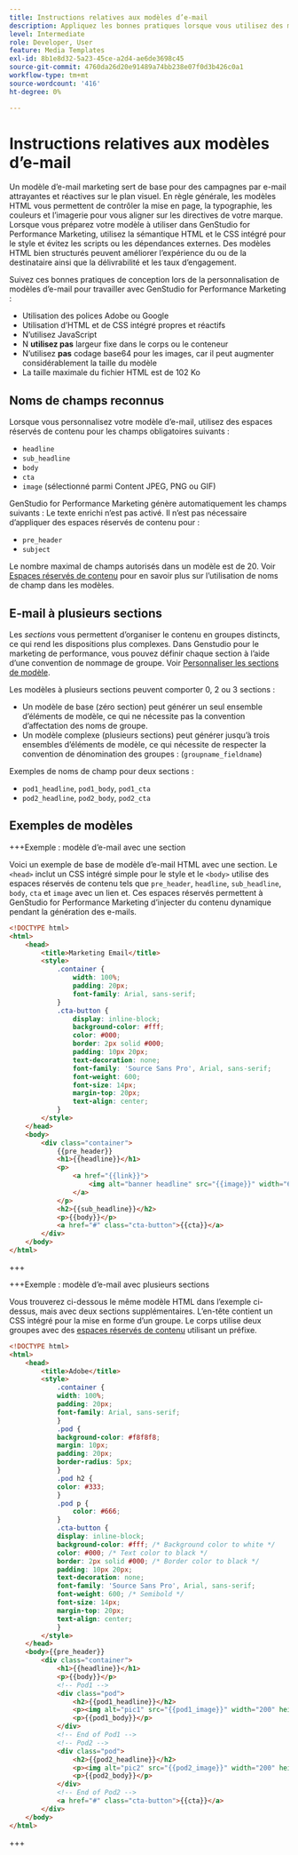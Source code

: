 ```yaml
---
title: Instructions relatives aux modèles d’e-mail
description: Appliquez les bonnes pratiques lorsque vous utilisez des modèles d’e-mail avec Adobe GenStudio for Performance Marketing.
level: Intermediate
role: Developer, User
feature: Media Templates
exl-id: 8b1e8d32-5a23-45ce-a2d4-ae6de3698c45
source-git-commit: 4760da26d20e91489a74bb238e07f0d3b426c0a1
workflow-type: tm+mt
source-wordcount: '416'
ht-degree: 0%

---
```


# Instructions relatives aux modèles d’e-mail

Un modèle d’e-mail marketing sert de base pour des campagnes par e-mail attrayantes et réactives sur le plan visuel. En règle générale, les modèles HTML vous permettent de contrôler la mise en page, la typographie, les couleurs et l’imagerie pour vous aligner sur les directives de votre marque. Lorsque vous préparez votre modèle à utiliser dans GenStudio for Performance Marketing, utilisez la sémantique HTML et le CSS intégré pour le style et évitez les scripts ou les dépendances externes. Des modèles HTML bien structurés peuvent améliorer l’expérience du ou de la destinataire ainsi que la délivrabilité et les taux d’engagement.

Suivez ces bonnes pratiques de conception lors de la personnalisation de modèles d’e-mail pour travailler avec GenStudio for Performance Marketing :

- Utilisation des polices Adobe ou Google
- Utilisation d’HTML et de CSS intégré propres et réactifs
- N’utilisez **&#x200B;**&#x200B;JavaScript
- N **utilisez pas** largeur fixe dans le corps ou le conteneur
- N’utilisez **pas** codage base64 pour les images, car il peut augmenter considérablement la taille du modèle
- La taille maximale du fichier HTML est de 102 Ko

## Noms de champs reconnus

Lorsque vous personnalisez votre modèle d’e-mail, utilisez des espaces réservés de contenu pour les champs obligatoires suivants :

- `headline`
- `sub_headline`
- `body`
- `cta`
- `image` (sélectionné parmi Content JPEG, PNG ou GIF)

GenStudio for Performance Marketing génère automatiquement les champs suivants : Le texte enrichi n’est pas activé. Il n’est pas nécessaire d’appliquer des espaces réservés de contenu pour :

- `pre_header`
- `subject`

Le nombre maximal de champs autorisés dans un modèle est de 20. Voir [Espaces réservés de contenu](/help/user-guide/content/customize-template.md#content-placeholders) pour en savoir plus sur l’utilisation de noms de champ dans les modèles.

## E-mail à plusieurs sections

Les _sections_ vous permettent d’organiser le contenu en groupes distincts, ce qui rend les dispositions plus complexes. Dans Genstudio pour le marketing de performance, vous pouvez définir chaque section à l’aide d’une convention de nommage de groupe. Voir [Personnaliser les sections de modèle](/help/user-guide/content/customize-template.md#sections-or-groups).

Les modèles à plusieurs sections peuvent comporter 0, 2 ou 3 sections :

- Un modèle de base (zéro section) peut générer un seul ensemble d’éléments de modèle, ce qui ne nécessite pas la convention d’affectation des noms de groupe.
- Un modèle complexe (plusieurs sections) peut générer jusqu’à trois ensembles d’éléments de modèle, ce qui nécessite de respecter la convention de dénomination des groupes : (`groupname_fieldname`)

Exemples de noms de champ pour deux sections :

- `pod1_headline`, `pod1_body`, `pod1_cta`
- `pod2_headline`, `pod2_body`, `pod2_cta`

## Exemples de modèles

+++Exemple : modèle d’e-mail avec une section

Voici un exemple de base de modèle d’e-mail HTML avec une section. Le `<head>` inclut un CSS intégré simple pour le style et le `<body>` utilise des espaces réservés de contenu tels que `pre_header`, `headline`, `sub_headline`, `body`, `cta` et `image` avec un lien et. Ces espaces réservés permettent à GenStudio for Performance Marketing d’injecter du contenu dynamique pendant la génération des e-mails.

```html
<!DOCTYPE html>
<html>
    <head>
        <title>Marketing Email</title>
        <style>
            .container {
                width: 100%;
                padding: 20px;
                font-family: Arial, sans-serif;
            }
            .cta-button {
                display: inline-block;
                background-color: #fff;
                color: #000;
                border: 2px solid #000;
                padding: 10px 20px;
                text-decoration: none;
                font-family: 'Source Sans Pro', Arial, sans-serif;
                font-weight: 600;
                font-size: 14px;
                margin-top: 20px;
                text-align: center;
            }
        </style>
    </head>
    <body>
        <div class="container">
            {{pre_header}}
            <h1>{{headline}}</h1>
            <p>
                <a href="{{link}}">
                    <img alt="banner headline" src="{{image}}" width="600" height="600">
                </a>
            </p>
            <h2>{{sub_headline}}</h2>
            <p>{{body}}</p>
            <a href="#" class="cta-button">{{cta}}</a>
        </div>
    </body>
</html>
```

+++

+++Exemple : modèle d’e-mail avec plusieurs sections

Vous trouverez ci-dessous le même modèle HTML dans l’exemple ci-dessus, mais avec deux sections supplémentaires. L’en-tête contient un CSS intégré pour la mise en forme d’un groupe. Le corps utilise deux groupes avec des [espaces réservés de contenu](#content-placeholders) utilisant un préfixe.

```html
<!DOCTYPE html>
<html>
    <head>
        <title>Adobe</title>
        <style>
            .container {
            width: 100%;
            padding: 20px;
            font-family: Arial, sans-serif;
            }
            .pod {
            background-color: #f8f8f8;
            margin: 10px;
            padding: 20px;
            border-radius: 5px;
            }
            .pod h2 {
            color: #333;
            }
            .pod p {
                color: #666;
            }
            .cta-button {
            display: inline-block;
            background-color: #fff; /* Background color to white */
            color: #000; /* Text color to black */
            border: 2px solid #000; /* Border color to black */
            padding: 10px 20px;
            text-decoration: none;            
            font-family: 'Source Sans Pro', Arial, sans-serif;
            font-weight: 600; /* Semibold */
            font-size: 14px;
            margin-top: 20px;
            text-align: center;
            }
        </style>
    </head>
    <body>{{pre_header}}
        <div class="container">
            <h1>{{headline}}</h1>
            <p>{{body}}</p>
            <!-- Pod1 -->
            <div class="pod">
                <h2>{{pod1_headline}}</h2>
                <p><img alt="pic1" src="{{pod1_image}}" width="200" height="200" border="0"></p>
                <p>{{pod1_body}}</p>
            </div>
            <!-- End of Pod1 -->
            <!-- Pod2 -->
            <div class="pod">
                <h2>{{pod2_headline}}</h2>
                <p><img alt="pic2" src="{{pod2_image}}" width="200" height="200" border="0"></p>
                <p>{{pod2_body}}</p>
            </div>
            <!-- End of Pod2 -->
            <a href="#" class="cta-button">{{cta}}</a>
        </div>
    </body>
</html>
```

+++
